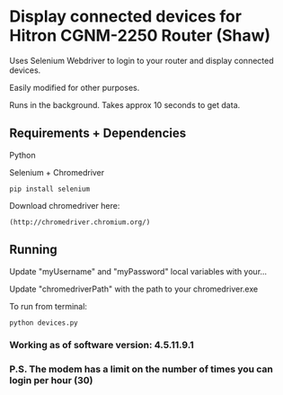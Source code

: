 # Display connected devices for Hitron CGNM-2250 Router (Shaw)

Uses Selenium Webdriver to login to your router and display connected devices. 

Easily modified for other purposes.

Runs in the background. Takes approx 10 seconds to get data.

## Requirements + Dependencies

Python

Selenium + Chromedriver
```
pip install selenium 
```
Download chromedriver here:
```
(http://chromedriver.chromium.org/)
```

## Running

Update "myUsername" and "myPassword" local variables with your...

Update "chromedriverPath" with the path to your chromedriver.exe

To run from terminal:

```
python devices.py
```

### Working as of software version: 4.5.11.9.1

### P.S. The modem has a limit on the number of times you can login per hour (30)